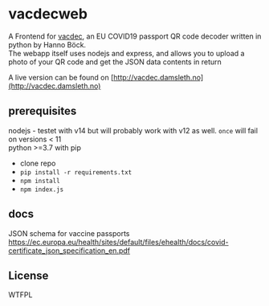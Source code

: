 # vacdecweb

A Frontend for [vacdec]((https://github.com/hannob/vacdec)), an EU COVID19 passport QR code decoder written in python by Hanno Böck.  
The webapp itself uses nodejs and express, and allows you to upload a photo of your QR code and get the JSON data contents in return  

A live version can be found on [http://vacdec.damsleth.no](http://vacdec.damsleth.no)

## prerequisites

nodejs - testet with v14 but will probably work with v12 as well. `once` will fail on versions < 11  
python >=3.7 with pip

* clone repo
* `pip install -r requirements.txt`
* `npm install`
* `npm index.js`

## docs
JSON schema for vaccine passports  
https://ec.europa.eu/health/sites/default/files/ehealth/docs/covid-certificate_json_specification_en.pdf

## License
WTFPL